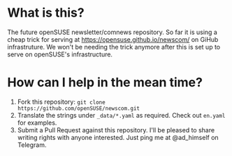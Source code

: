 # What is this?
The future openSUSE newsletter/comnews repository. So far it is using a cheap trick for serving at https://opensuse.github.io/newscom/ on GiHub infrastruture. We won't be needing the trick anymore after this is set up to serve on openSUSE's infrastructure.

# How can I help in the mean time?
1. Fork this repository:
    `git clone https://github.com/openSUSE/newscom.git`
2. Translate the strings under `_data/*.yaml` as required. Check out `en.yaml` for examples.
3. Submit a Pull Request against this repository.
I'll be pleased to share writing rights with anyone interested. Just ping me at @ad_himself on Telegram.